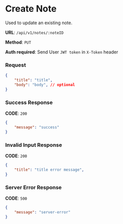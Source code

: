 # Create Note

Used to update an existing note.

**URL**: `/api/v1/notes/:noteID`

**Method**: `PUT`

**Auth required**: Send User `JWT token` in `X-Token` header

### Request

```json
{
    "title": "title", 
    "body": "body", // optional
}
```

### Success Response

**CODE**: `200`

```json
{
    "message": "success"
}
```

### Invalid Input Response

**CODE**: `200`

```json
{
    "title": "title error message", 
}
```

### Server Error Response

**CODE**: `500`

```json
{
    "message": "server-error"
}
```
